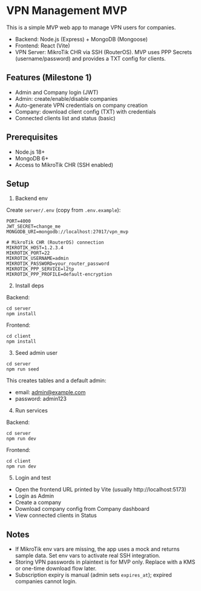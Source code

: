 # VPN Management MVP

This is a simple MVP web app to manage VPN users for companies.

- Backend: Node.js (Express) + MongoDB (Mongoose)
- Frontend: React (Vite)
- VPN Server: MikroTik CHR via SSH (RouterOS). MVP uses PPP Secrets (username/password) and provides a TXT config for clients.

## Features (Milestone 1)
- Admin and Company login (JWT)
- Admin: create/enable/disable companies
- Auto-generate VPN credentials on company creation
- Company: download client config (TXT) with credentials
- Connected clients list and status (basic)

## Prerequisites
- Node.js 18+
- MongoDB 6+
- Access to MikroTik CHR (SSH enabled)

## Setup

1) Backend env

Create `server/.env` (copy from `.env.example`):

```
PORT=4000
JWT_SECRET=change_me
MONGODB_URI=mongodb://localhost:27017/vpn_mvp

# MikroTik CHR (RouterOS) connection
MIKROTIK_HOST=1.2.3.4
MIKROTIK_PORT=22
MIKROTIK_USERNAME=admin
MIKROTIK_PASSWORD=your_router_password
MIKROTIK_PPP_SERVICE=l2tp
MIKROTIK_PPP_PROFILE=default-encryption
```

2) Install deps

Backend:
```
cd server
npm install
```

Frontend:
```
cd client
npm install
```

3) Seed admin user
```
cd server
npm run seed
```
This creates tables and a default admin:
- email: admin@example.com
- password: admin123

4) Run services

Backend:
```
cd server
npm run dev
```

Frontend:
```
cd client
npm run dev
```

5) Login and test
- Open the frontend URL printed by Vite (usually http://localhost:5173)
- Login as Admin
- Create a company
- Download company config from Company dashboard
- View connected clients in Status

## Notes
- If MikroTik env vars are missing, the app uses a mock and returns sample data. Set env vars to activate real SSH integration.
- Storing VPN passwords in plaintext is for MVP only. Replace with a KMS or one-time download flow later.
- Subscription expiry is manual (admin sets `expires_at`); expired companies cannot login.

